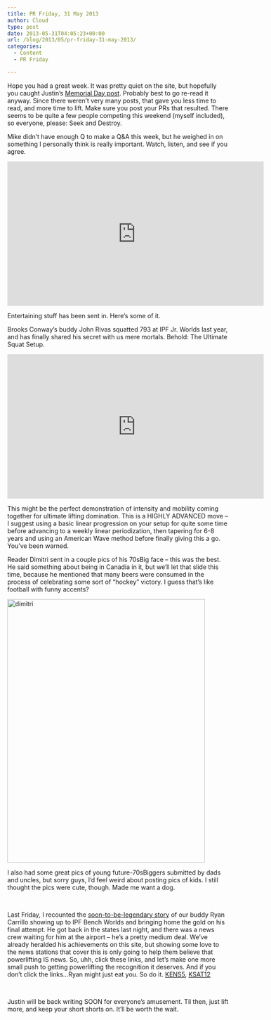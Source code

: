 ```yaml
---
title: PR Friday, 31 May 2013
author: Cloud
type: post
date: 2013-05-31T04:05:23+00:00
url: /blog/2013/05/pr-friday-31-may-2013/
categories:
  - Content
  - PR Friday

---
```

Hope you had a great week. It was pretty quiet on the site, but hopefully you caught Justin&#8217;s [Memorial Day post][1]. Probably best to go re-read it anyway. Since there weren&#8217;t very many posts, that gave you less time to read, and more time to lift. Make sure you post your PRs that resulted. There seems to be quite a few people competing this weekend (myself included), so everyone, please: Seek and Destroy.

Mike didn&#8217;t have enough Q to make a Q&A this week, but he weighed in on something I personally think is really important. Watch, listen, and see if you agree.

<span class="embed-youtube" style="text-align:center; display: block;"><iframe class='youtube-player' type='text/html' width='584' height='329' src='https://www.youtube.com/embed/mSz7u5Rp-3g?version=3&#038;rel=1&#038;fs=1&#038;autohide=2&#038;showsearch=0&#038;showinfo=1&#038;iv_load_policy=1&#038;wmode=transparent' allowfullscreen='true' style='border:0;'></iframe></span>

Entertaining stuff has been sent in. Here&#8217;s some of it.

Brooks Conway&#8217;s buddy John Rivas squatted 793 at IPF Jr. Worlds last year, and has finally shared his secret with us mere mortals. Behold: The Ultimate Squat Setup.

<span class="embed-youtube" style="text-align:center; display: block;"><iframe class='youtube-player' type='text/html' width='584' height='329' src='https://www.youtube.com/embed/W3qqUGa9sWE?version=3&#038;rel=1&#038;fs=1&#038;autohide=2&#038;showsearch=0&#038;showinfo=1&#038;iv_load_policy=1&#038;wmode=transparent' allowfullscreen='true' style='border:0;'></iframe></span>

This might be the perfect demonstration of intensity and mobility coming together for ultimate lifting domination. This is a HIGHLY ADVANCED move &#8211; I suggest using a basic linear progression on your setup for quite some time before advancing to a weekly linear periodization, then tapering for 6-8 years and using an American Wave method before finally giving this a go. You&#8217;ve been warned.

Reader Dimitri sent in a couple pics of his 70sBig face &#8211; this was the best. He said something about being in Canadia in it, but we&#8217;ll let that slide this time, because he mentioned that many beers were consumed in the process of celebrating some sort of &#8220;hockey&#8221; victory. I guess that&#8217;s like football with funny accents?

[<img data-attachment-id="9274" data-permalink="/blog/2013/05/pr-friday-31-may-2013/dimitri-2/" data-orig-file="/2013/05/dimitri1.jpg" data-orig-size="960,1280" data-comments-opened="1" data-image-meta="{&quot;aperture&quot;:&quot;2.4&quot;,&quot;credit&quot;:&quot;&quot;,&quot;camera&quot;:&quot;iPhone 4S&quot;,&quot;caption&quot;:&quot;&quot;,&quot;created_timestamp&quot;:&quot;1365976318&quot;,&quot;copyright&quot;:&quot;&quot;,&quot;focal_length&quot;:&quot;4.28&quot;,&quot;iso&quot;:&quot;200&quot;,&quot;shutter_speed&quot;:&quot;0.0625&quot;,&quot;title&quot;:&quot;&quot;}" data-image-title="dimitri" data-image-description="" data-medium-file="/2013/05/dimitri1-150x200.jpg" data-large-file="/2013/05/dimitri1-450x600.jpg" class="aligncenter size-large wp-image-9274" alt="dimitri" src="/2013/05/dimitri1-450x600.jpg" width="450" height="600" srcset="/2013/05/dimitri1-450x600.jpg 450w, /2013/05/dimitri1-112x150.jpg 112w, /2013/05/dimitri1-150x200.jpg 150w, /2013/05/dimitri1-225x300.jpg 225w, /2013/05/dimitri1.jpg 960w" sizes="(max-width: 450px) 100vw, 450px" />][2]

I also had some great pics of young future-70sBiggers submitted by dads and uncles, but sorry guys, I&#8217;d feel weird about posting pics of kids. I still thought the pics were cute, though. Made me want a dog.

&nbsp;

Last Friday, I recounted the <a href="/blog/2013/05/ryan-carrillo-at-ipf-bench-worlds/" target="_blank">soon-to-be-legendary story</a> of our buddy Ryan Carrillo showing up to IPF Bench Worlds and bringing home the gold on his final attempt. He got back in the states last night, and there was a news crew waiting for him at the airport &#8211; he&#8217;s a pretty medium deal. We&#8217;ve already heralded his achievements on this site, but showing some love to the news stations that cover this is only going to help them believe that powerlifting IS news. So, uhh, click these links, and let&#8217;s make one more small push to getting powerlifting the recognition it deserves. And if you don&#8217;t click the links&#8230;Ryan might just eat you. So do it. <a href="http://www.kens5.com/home/Local-wins-World-208841441.html" target="_blank">KENS5</a>, <a href="http://www.ksat.com/news/texas-state-student-becomes-world-bench-press-champion/-/478452/20355740/-/11f8bd9z/-/index.html" target="_blank">KSAT12</a>

&nbsp;

Justin will be back writing SOON for everyone&#8217;s amusement. Til then, just lift more, and keep your short shorts on. It&#8217;ll be worth the wait.

&nbsp;

 [1]: /blog/2013/05/memorial-day-2013/
 [2]: /2013/05/dimitri1.jpg
